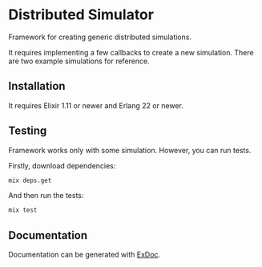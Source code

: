 # Distributed Simulator
Framework for creating generic distributed simulations.

It requires implementing a few callbacks to create a new simulation. There are two example simulations for reference. 
## Installation
It requires Elixir 1.11 or newer and Erlang 22 or newer.

## Testing
Framework works only with some simulation. However, you can run tests.

Firstly, download dependencies:
```bash
mix deps.get
```

And then run the tests:
```bash
mix test
```
## Documentation
Documentation can be generated with [ExDoc](https://github.com/elixir-lang/ex_doc).

